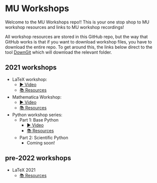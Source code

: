 # MU Workshops
Welcome to the MU Workshops repo!! This is your one stop shop to MU workshop resources and links to MU workshop recordings!

All workshop resources are stored in this GitHub repo, but the way that GitHub works is that if you want to download workshop files, you have to download the entire repo. To get around this, the links below direct to the tool [DownGit](https://downgit.github.io/#/home) which will download the relevant folder.

## 2021 workshops
- LaTeX workshop:
  - [▶ Video](https://youtu.be/2Yu7ZgBFVvY)
  - [📚 Resources](https://downgit.github.io/#/home?url=https://github.com/UWA-Maths-Union/mu-workshops/tree/main/2022/latex)
- Mathematica Workshop:
  - [▶ Video](https://youtu.be/BdJwVogTtlo)
  - [📚 Resources](https://downgit.github.io/#/home?url=https://github.com/UWA-Maths-Union/mu-workshops/tree/main/2022/mathematica)
- Python workshop series:
  - Part 1: Base Python
    - [▶ Video](https://youtu.be/5wpfkDsex8g)
    - [📚 Resources](https://downgit.github.io/#/home?url=https://github.com/UWA-Maths-Union/mu-workshops/tree/main/2022/python)
  - Part 2: Scientific Python
    - Coming soon!

## pre-2022 workshops
- LaTeX 2021
  - [📚 Resources](https://downgit.github.io/#/home?url=https://github.com/UWA-Maths-Union/mu-workshops/tree/main/pre-2022/2021-latex)
